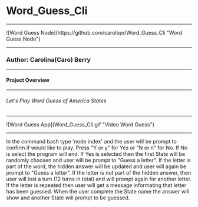 # Word_Guess_Cli
<hr>
![Word Guess Node](https://github.com/carolbpr/Word_Guess_Cli "Word Guess Node")
<hr>
<h3>Author: Carolina(Caro) Berry</h3>
<hr>
<h4>Project Overview</h4>
<hr>
<h6>Let's Play Word Guess of America States</h6>
<hr>
![Word Guess App](Word_Guess_Cli.gif "Video Word Guess")
<hr>
In the command bash type 'node index' and the user will be prompt to confirm if would like to play. Press "Y or y" for Yes or "N or n" for No. If No is select the program will end. If Yes is selected then the first State will be randomly choosen and user will be prompt to "Guess a letter". If the letter is part of the word, the hidden answer will be updated and user will again be prompt to "Guess a letter". If the letter is not part of the hidden answer, then user will lost a turn (12 turns in total) and will prompt again for another letter. If the letter is repeated then user will get a message informating that letter has been guessed. When the user complete the State name the answer will show and another State will prompt to be guessed.